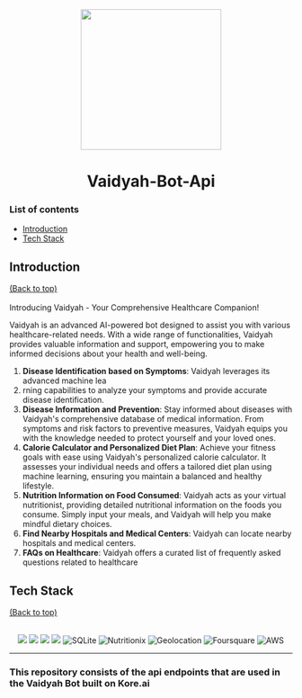 <div align="center">
  <img src="https://github.com/anotherwebguy/Vaidyah-Bot-Api/assets/66346161/6ba6f86d-4179-4f5a-bb83-7d08a98f2954" height=250 width=250>
  <h1>Vaidyah-Bot-Api</h1>
</div>


### List of contents

- [Introduction](#introduction)
- [Tech Stack](#tech-stack)

  
## Introduction
[(Back to top)](#list-of-contents) <br><br>
Introducing Vaidyah - Your Comprehensive Healthcare Companion!  

Vaidyah is an advanced AI-powered bot designed to assist you with various healthcare-related needs. 
With a wide range of functionalities, Vaidyah provides valuable information and support, empowering you to make informed decisions about your health and well-being. 
1. <b>Disease Identification based on Symptoms</b>:    Vaidyah leverages its advanced machine lea
2. rning capabilities to analyze your symptoms and provide accurate disease identification.
3. <b>Disease Information and Prevention</b>:    Stay informed about diseases with Vaidyah's comprehensive database of medical information. From symptoms and risk factors to preventive measures, Vaidyah equips you with the knowledge needed to protect yourself and your loved ones.
4. <b>Calorie Calculator and Personalized Diet Plan</b>:    Achieve your fitness goals with ease using Vaidyah's personalized calorie calculator. It assesses your individual needs and offers a tailored diet plan using machine learning, ensuring you maintain a balanced and healthy lifestyle.
5. <b>Nutrition Information on Food Consumed</b>:    Vaidyah acts as your virtual nutritionist, providing detailed nutritional information on the foods you consume. Simply input your meals, and Vaidyah will help you make mindful dietary choices.
6. <b>Find Nearby Hospitals and Medical Centers</b>:    Vaidyah can locate nearby hospitals and medical centers. 
7. <b>FAQs on Healthcare</b>:     Vaidyah offers a curated list of frequently asked questions related to healthcare


## Tech Stack
[(Back to top)](#list-of-contents) <br><br>

<p align="center">
  <img src="https://img.shields.io/badge/python-3670A0?style=for-the-badge&logo=python&logoColor=ffdd54"/>   <img src="https://img.shields.io/badge/django-%23092E20.svg?style=for-the-badge&logo=django&logoColor=white"/>   <img src="https://img.shields.io/badge/DJANGO-REST-ff1709?style=for-the-badge&logo=django&logoColor=white&color=ff1709&labelColor=gray"/>   <img src="https://img.shields.io/badge/mongodb-%23363636.svg?style=for-the-badge&logo=mongodb&logoColor=white"/>   <img alt="SQLite" src ="https://img.shields.io/badge/sqlite-%2307405e.svg?style=for-the-badge&logo=sqlite&logoColor=white"/> <img alt="Nutritionix" src ="https://img.shields.io/badge/nutritionix-api-ff1709?style=for-the-badge&logo=nutritionix-api&logoColor=white"/>  <img alt="Geolocation" src ="https://img.shields.io/badge/geolocation-api-%23092E20.svg?style=for-the-badge&logo=geolocation-api&logoColor=white"/> <img alt="Foursquare" src ="https://img.shields.io/badge/foursquare-api-%23363636.svg?style=for-the-badge&logo=foursquare-api&logoColor=white"/> <img alt="AWS" src ="https://img.shields.io/badge/aws-%2307405e.svg?style=for-the-badge&logo=aws&logoColor=white"/>
</p>

----

### This repository consists of the api endpoints that are used in the Vaidyah Bot built on Kore.ai
